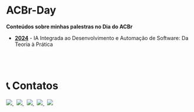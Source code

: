 # ACBr-Day
**Conteúdos sobre minhas palestras no Dia do ACBr**

- [**2024**](https://github.com/Code4Delphi/ACBr-Day/tree/master/2024) - IA Integrada ao Desenvolvimento e Automação de Software: Da Teoria à Prática

<br/>
<br/>

# 📞 Contatos
<p align="left">
  <a href="https://www.youtube.com/@code4delphi" target="_blank">
    <img src="https://img.shields.io/badge/YouTube:-Join%20Channel-red?logo=youtube&logoColor=red">
  </a> 
  &nbsp;
  <a href="https://t.me/Code4Delphi" target="_blank">
    <img src="https://img.shields.io/badge/Telegram:-Join%20Channel-blue?logo=telegram">
  </a>
  &nbsp;
  <a href="mailto:contato@code4delphi.com.br" target="_blank">
    <img src="https://img.shields.io/badge/>-contato%40code4delphi.com.br-yellowgreen?logo=maildotru&logoColor=yellowgreen">
  </a>
  &nbsp;
  <a href="https://go.hotmart.com/U81331747Y?dp=1" target="_blank">
    <img src="https://img.shields.io/badge/Blog:-Code4Delphi-F00?logo=delphi">
  </a>
  &nbsp;
  <a href="https://go.hotmart.com/U81331747Y?dp=1" target="_blank">
    <img src="https://img.shields.io/badge/Course:-OTA-F00?logo=delphi">
  </a>
</p>
